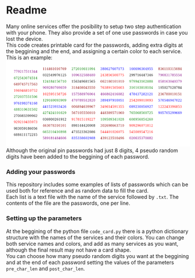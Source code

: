 #  Readme
Many online services offer the posibility to setup two step authentication with your phone. They also provide a set of one use passwords in case you lost the device.  
This code creates printable card for the passwords, adding extra digits at the beggining and the end, and assigning a certain color to each service.  
This is an example:
![card example](card_example.png)
Although the original pin passwords had just 8 digits, 4 pseudo random digits have been added to the beggining of each password.
### Adding your passwords
This repository includes some examples of lists of passwords which can be used both for reference and as random data to fill the card.  
Each list is a text file with the name of the service followed by `.txt`. The contents of the file are the passwords, one per line.
### Setting up the parameters
At the beggining of the python file `code_card.py` there is a python dictionary structure with the names of the services and their colors. You can change both service names and colors, and add as many services as you want, although the final result may not have a card shape.  
You can choose how many pseudo random digits you want at the beggining and at the end of each password setting the values of the parameters `pre_char_len` and `post_char_len`.
